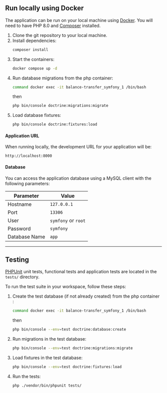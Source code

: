 ## Run locally using Docker
The application can be run on your local machine using [Docker](https://www.docker.com/products/docker-desktop). You will need to have PHP 8.0 and [Composer](https://getcomposer.org/download/) installed.

1. Clone the git repository to your local machine.
2. Install dependencies:
   ```sh
   composer install
   ```
3. Start the containers:
   ```sh
   docker compose up -d
   ```
4. Run database migrations from the php container:
   ```sh
   command docker exec -it balance-transfer_symfony_1 /bin/bash
   ````
   then
   ```sh
   php bin/console doctrine:migrations:migrate
   ```
5. Load database fixtures:
   ```sh
   php bin/console doctrine:fixtures:load
   ```

#### Application URL
When running locally, the development URL for your application will be:
```
http://localhost:8000
```

#### Database
You can access the application database using a MySQL client with the following parameters:

| Parameter     | Value               |
|---------------|---------------------|
| Hostname      | `127.0.0.1`         |
| Port          | `13306`              |
| User          | `symfony` or `root` |
| Password      | `symfony`           |
| Database Name | `app`               |

----

## Testing
[PHPUnit](https://phpunit.readthedocs.io/en/9.5/) unit tests, functional tests and application tests are located in the `tests/` directory.

To run the test suite in your workspace, follow these steps:

1. Create the test database (if not already created) from the php container :
   ```sh
   command docker exec -it balance-transfer_symfony_1 /bin/bash
   ````
   then
   ```sh
   php bin/console --env=test doctrine:database:create
   ```
2. Run migrations in the test database:
   ```sh
   php bin/console --env=test doctrine:migrations:migrate
   ```
3. Load fixtures in the test database:
   ```sh
   php bin/console --env=test doctrine:fixtures:load
   ```
4. Run the tests:
   ```sh
   php ./vendor/bin/phpunit tests/
   ```
